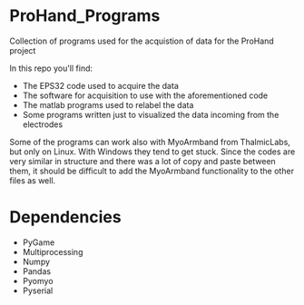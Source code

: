 # ProHand_Programs
Collection of programs used for the acquistion of data for the ProHand project

In this repo you'll find:
  - The EPS32 code used to acquire the data
  - The software for acquisition to use with the aforementioned code
  - The matlab programs used to relabel the data
  - Some programs written just to visualized the data incoming from the electrodes

Some of the programs can work also with MyoArmband from ThalmicLabs, but only on Linux. With Windows they tend to get stuck.
Since the codes are very similar in structure and there was a lot of copy and paste between them, it should be difficult to add the MyoArmband functionality to the other files as well.

# Dependencies
 - PyGame
 - Multiprocessing
 - Numpy
 - Pandas
 - Pyomyo
 - Pyserial

